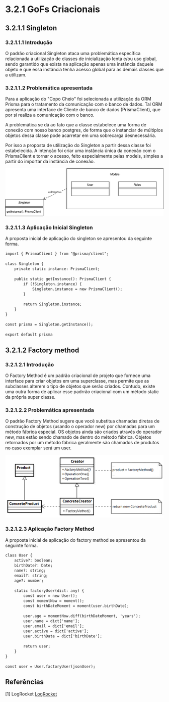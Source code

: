 # 3.2.1 GoFs Criacionais

## 3.2.1.1 Singleton

### 3.2.1.1.1 Introdução

O padrão criacional Singleton ataca uma problemática específica relacionada a utilização de classes de inicialização lenta e/ou uso global, sendo garantido que exista na aplicação apenas uma instância daquele objeto e que essa instância tenha acesso global para as demais classes que a utilizam.

### 3.2.1.1.2 Problemática apresentada 

Para a aplicação do "Copo Cheio" foi selecionada a utilização da ORM Prisma para o tratamento da comunicação com o banco de dados. Tal ORM apresenta uma interface de Cliente de banco de dados (PrismaClient), que por si realiza a comunicação com o banco.

A problemática se dá ao fato que a classe estabelece uma forma de conexão com nosso banco postgres, de forma que o instanciar de múltiplos objetos dessa classe pode acarretar em uma sobrecarga desnecessária.

Por isso a proposta de utilização do Singleton a partir dessa classe foi estabelecida. A intenção foi criar uma instância única da conexão com o PrismaClient e tornar o acesso, feito especialmente pelas models, simples a partir do importar da instância de conexão.

![Singleton](./assets/Gofs/Singleton.png)

### 3.2.1.1.3 Aplicação Inicial Singleton 

A proposta inicial de aplicação do singleton se apresentou da seguinte forma.

```
import { PrismaClient } from "@prisma/client";

class Singleton {
    private static instance: PrismaClient;

    public static getInstance(): PrismaClient {
        if (!Singleton.instance) {
            Singleton.instance = new PrismaClient();
        }

        return Singleton.instance;
    }
}

const prisma = Singleton.getInstance();

export default prisma
```
## 3.2.1.2 Factory method

### 3.2.1.2.1 Introdução

O Factory Method é um padrão criacional de projeto que fornece uma interface para criar objetos em uma superclasse, mas permite que as subclasses alterem o tipo de objetos que serão criados. Contudo, existe uma outra forma de aplicar esse padrrão criacional com um método static da própria super classe.

### 3.2.1.2.2 Problemática apresentada 

O padrão Factory Method sugere que você substitua chamadas diretas de construção de objetos (usando o operador new) por chamadas para um método fábrica especial. OS objetos ainda são criados através do operador new, mas estão sendo chamado de dentro do método fábrica. Objetos retornados por um método fábrica geralmente são chamados de produtos no caso exemplar será um user.


![Factory](./assets/Gofs/FactoryImage.png)

### 3.2.1.2.3 Aplicação Factory Method

A proposta inicial de aplicação do factory method se apresentou da seguinte forma.

```
class User {
    active?: boolean;
    birthDate?: Date;
    name?: string;
    email?: string;
    age?: number;

    static factoryUser(dict: any) {
        const user = new User();
        const momentNow = moment();
        const birthDateMoment = moment(user.birthDate);

        user.age = momentNow.diff(birthDateMoment, 'years');
        user.name = dict['name'];
        user.email = dict['email'];
        user.active = dict['active'];
        user.birthDate = dict['birthDate'];

        return user;
    }
}

const user = User.factoryUser(jsonUser);

```

## Referências

[1] LogRocket [LogRocket](https://www.researchgate.net/figure/Figura-2-Diagrama-de-classe-do-padrao-de-projeto-factory-method-FONTE-LINO-2011_fig2_275771590)